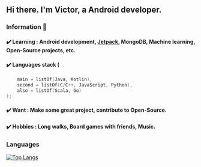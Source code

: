 ## Hi there. I'm Victor, a Android developer.
### Information 📌
#### ✔️  **Learning :** Android development, [Jetpack], MongoDB, Machine learning, Open-Source projects, etc.
#### ✔️  **Languages stack (** 
```kotlin
    main = listOf(Java, Kotlin), 
    second = listOf(C/C++, JavaScript, Python),
    also = listOf(Scala, Go)
);
```
#### ✔️  **Want :** Make some great project, contribute to Open-Source.
#### ✔️  **Hobbies :** Long walks, Board games with friends, Music.


### Languages

[![Top Langs](https://github-readme-stats.vercel.app/api/top-langs/?username=victor-denisenko&layout=compact&count_private=true)](https://github.com/victor-denisenko)

[//]: # (These are reference links used in the body of this note and get stripped out when the markdown processor does its job. There is no need to format nicely because it shouldn't be seen. Thanks SO - http://stackoverflow.com/questions/4823468/store-comments-in-markdown-syntax)

   [Jetpack]: <https://developer.android.com/jetpack>
   
